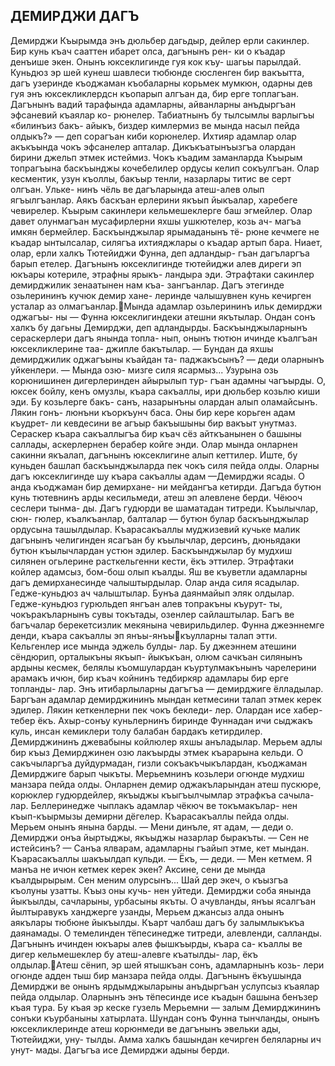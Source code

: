 ## ДЕМИРДЖИ ДАГЪ

Демирджи Къырымда энъ дюльбер дагьдыр, дейлер ерли сакинлер. Бир кунь къач сааттен ибарет олса, дагънынъ рен- ки о къадар денъише экен. Онынъ юксеклигинде гуя кок къу- шагьы парылдай.
Куньдюз эр шей кунеш шавлеси тюбюнде сюсленген бир вакъытта, дагъ узеринде къоджаман къобаларны корьмек мумкюн, одарны дев гуя энъ юксекликлердсн къопарып алгъан да, бир ерге топлагъан. Дагънынъ вадий тарафында адамларны, айванларны анъдыргъан эфсаневий къаялар ко- рюнелер. Табиатнынъ бу тылсымлы варлыгъы «билинъиз бакъ- айыкъ, биздер кимлермиз ве мында насыл пейда олдыкъ?» — деп сорагъан киби корюнелер.
Ихтияр адамлар олар акъкъында чокъ эфсанелер апталар. Дикъкъатынъызгъа олардан бирини джельп этмек истеймиз.
Чокъ къадим заманларда Къырым топрагъына баскъынджы кочебелилер ордусы келип сокъулгъан. Олар кесментик, узун къоллы, бакъыр тенли, назарлары титис ве серт олгъан. Ульке- нинъ чёль ве дагъларында атеш-алев олып ягъылгъанлар. Аякъ баскъан ерлерини якъып йыкъалар, харебеге чевирелер.
Къырым сакинлери кельмешеклерге баш эгмейлер. Олар давет олунмагъан мусафирлерни яхшы ушкютелер, козь ач- магъа имкян бермейлер. Баскъынджылар ярымаданынъ тё- рюне кечмеге не къадар ынтылсалар, силягъа ихтияджлары о къадар артып бара.
Ниает, олар, ерли халкъ Тютейиджи Фунна, деп адландыр- гъан дагъларгъа барып етелер. Дагънынъ юксеклигинде тютейиджи алев диреги эп юкъары котериле, этрафны ярыкъ- ландыра эди.
Этрафтаки сакинлер демирджилик зенаатынен нам къа- зангъанлар. Дагъ этегинде озьлерининъ кучюк демир хане- леринде чалышувнен кунь кечирген усталар аз олмагъанлар.Мында адамлар озьлерининъ ильк демирджи оджагъы- ны — Фунна юксеклигиндеки атешни якътылар. Ондан сонъ халкъ бу дагьны Демирджи, деп адландырды.
Баскъынджыларнынъ сераскерлери дагъ янында топла- нып, онынъ тютюн ичинде къалгъан юксекликлерине таа- джипле бакътылар.
— Бундан да яхшы демирджилик оджагъыны къайдан та- паджакъсынъ? — деди оларнынъ уйкенлери. — Мында озю- мизге силя ясармыз...
Узурына озь корюнишинен дигерлеринден айырылып тур- гъан адамны чагъырды. О, юксек бойлу, кенъ омузлы, къара сакъаллы, ири дюльбер козьлю киши эди. Бу козьлерге бакъ- санъ, назарынъны олардан алып оламайсынъ. Лякин гонъ- люнъни къоркъунч баса. Оны бир кере корьген адам къудрет- ли кевдесини ве агъыр бакъышыны бир вакъыт унутмаз.
Сераскер къара сакъаллыгъа бир къач сёз айткъанынен о башыны саллады, аскерлернен берабер койге энди. Олар мында онларнен сакинни якъалап, дагънынъ юксеклигине алып кеттилер.
Иште, бу куньден башлап баскъынджыларда пек чокъ силя пейда олды. Оларны дагъ юксеклигинде шу къара сакъаллы адам —Демирджи ясады. О анда къоджаман бир демирхане- ни мейдангъа кетирди. Дагъда бутюн кунь тютевнинъ арды кесильмеди, атеш эп алевлене берди. Чёюоч сеслери тынма- ды. Дагъ гудюрди ве шаматадан титреди. Къылычлар, сюн- гюлер, къалкъанлар, балталар — бутюн булар баскъынджылар ордусына ташылдылар. Къарасакъаллы муджизевий кучьке малик дагънынъ челигинден ясагъан бу къылычлар, дерсинъ, дюньядаки бутюн къылычлардан устюн эдилер. Баскъынджылар бу мудхиш силянен огьлерине расткельгенни кести, ёкъ эттилер.
Этрафтаки койлер адамсыз, бом-бош олып къалды. Яш ве къуветли адамларны дагъ демирханесинде чалыштырдылар. Олар анда силя ясадылар. Гедже-куньдюз ач чалыштылар. Бунъа даянмайып эляк олдылар.
Гедже-куньдюз гурюльдеп янгъан алев топракъны къурут- ты, чокъракъларнынъ сувы токътады, озенлер сайлаштылар. Багъ ве багъчалар берекетсизлик мекянына чевирильдилер. Фунна джеэннемге денди, къара сакъаллы эп янъы-янъыкъулларны талап этти. Кельгенлер исе мында эджель булды- лар. Бу джеэннем атешини сёндюрип, орталыкъны якъып- йыкъкъан, олюм сачкъан силянынъ ардыны кесмек, белялы къомшулардан къуртулмакънынъ чарелерини арамакъ ичюн, бир къач койнинъ тедбиркяр адамлары бир ерге топланды- лар. Энъ итибарлыларны дагъгъа — демирджиге ёлладылар. Баргъан адамлар демирджининъ мындан кетмесини талап этмек керек эдилер. Лякин кеткенлерни пек чокъ бекледи- лер. Олардан исе хабер-тебер ёкъ. Ахыр-сонъу куньлернинъ биринде Фуннадан ичи сыджакъ куль, инсан кемиклери толу балабан бардакъ кетирдилер. Демирджининъ джевабыны койлюлер яхшы анъладылар.
Мерьем адлы бир къыз Демирджинен озю лакъырды этмек къарарына кельди. О сакъчыларгъа дуйдурмадан, гизли сокъакъчыкълардан, къоджаман Демирджиге барып чыкъты. Мерьемнинъ козьлери огюнде мудхиш манзара пейда олды. Онларнен демир оджакъларындан атеш пускюре, корюклер гудюрдейлер, якъыджы къыгъылчымлар этрафкъа сачыла- лар. Беллеринедже чыплакъ адамлар чёкюч ве токъмакълар- нен къып-къырмызы демирни дёгелер.
Къарасакъаллы пейда олды. Мерьем онынъ янына барды.
— Мени динъле, ят адам, — деди о.
Демирджи онъа йыртыджы, якъыджы назарлар быракъты.
— Сен не истейсинъ?
— Санъа ялварам, адамларны гъайып этме, кет мындан.
Къарасакъаллы шакъылдап кульди.
— Ёкъ, — деди. — Мен кетмем. Я манъа не ичюн кетмек керек экен? Аксине, сени де мында къалдырырым. Сен меним олурсынъ...
Шай дер экеч, о къызгъа къолуны узатты. Къыз оны кучь- нен уйтеди. Демирджи соба янында йыкъылды, сачларыны, урбасыны якъты. О ачувланды, янъы ясалгъан йылтыравукъ ханджерге узанды, Мерьем джансыз алда онынъ аякълары тюбюне йыкъылды.
Къарт чалбаш дагъ бу залымлыкъкъа даянамады. О темелинден тёпесинедже титреди, алевленди, салланды. Дагънынъ ичинден юкъары алев фышкъырды, къара са- къаллы ве дигер кельмешеклер бу атеш-алевге къатылды- лар, ёкъ олдылар.Атеш сёнип, эр шей ятышкъан сонъ, адамларнынъ козь- лери огюнде адден тыш бир манзара пейда олды. Дагънынъ ёкъушында Демирджи ве онынъ ярдымджыларыны анъдыргъан услупсыз къаялар пейда олдылар. Оларнынъ энъ тёпесинде исе къадын башына бенъзер къая тура. Бу къая эр кеске гузель Мерьемни — залым Демирджининъ сонъки къурбаныны хатырлата.
Шундан сонъ Фунна тынчланды, онынъ юксекликлеринде атеш корюнмеди ве дагънынъ эвельки ады, Тютейиджи, уну- тылды. Амма халкъ башындан кечирген беляларны ич унут- мады. Дагъгъа исе Демирджи адыны берди.
